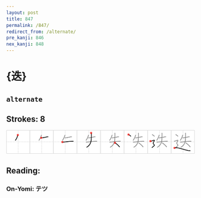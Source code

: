 ```yaml
---
layout: post
title: 847
permalink: /847/
redirect_from: /alternate/
pre_kanji: 846
nex_kanji: 848
---
```


# {迭}

## `alternate`

## Strokes: 8

<div class="stroke"><img src="../images/E8BFAD.png" /></div>

## Reading:

### On-Yomi: テツ
